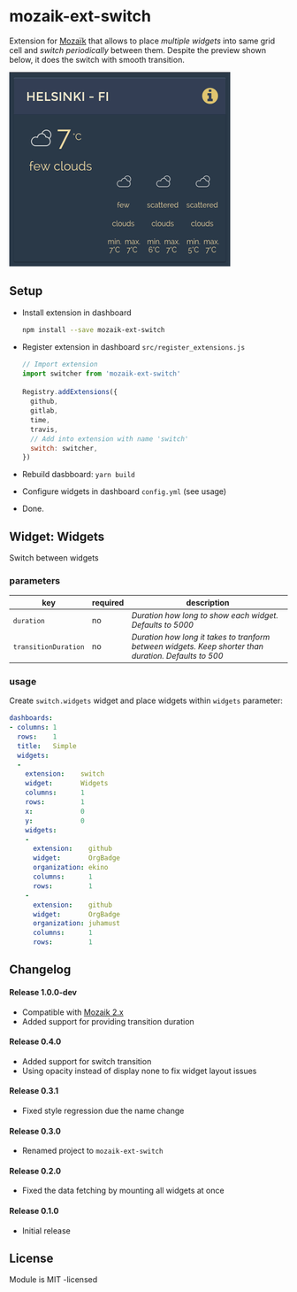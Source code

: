 # mozaik-ext-switch

Extension for [Mozaïk](http://mozaik.rocks/) that allows to place *multiple widgets* into same grid cell and *switch periodically* between them. Despite the preview shown below, it does the switch with smooth transition.

![preview](https://github.com/juhamust/mozaik-ext-switch/blob/master/previews/switch.gif?raw=true "Switch preview")

## Setup

- Install extension in dashboard

    ```bash
    npm install --save mozaik-ext-switch
    ```

- Register extension in dashboard `src/register_extensions.js`
  ```javascript
  // Import extension
  import switcher from 'mozaik-ext-switch'

  Registry.addExtensions({
    github,
    gitlab,
    time,
    travis,
    // Add into extension with name 'switch'
    switch: switcher,
  })
  ```
- Rebuild dasbboard: `yarn build`
- Configure widgets in dashboard ``config.yml`` (see usage)
- Done.

## Widget: Widgets

Switch between widgets

### parameters

key                 | required | description
--------------------|----------|---------------
`duration`          | no       | *Duration how long to show each widget. Defaults to 5000*
`transitionDuration`| no       | *Duration how long it takes to tranform between widgets. Keep shorter than duration. Defaults to 500*

### usage

Create `switch.widgets` widget and place widgets within `widgets` parameter:

```yml
dashboards:
- columns: 1
  rows:    1
  title:   Simple
  widgets:
  -
    extension:    switch
    widget:       Widgets
    columns:      1
    rows:         1
    x:            0
    y:            0
    widgets:
    -
      extension:    github
      widget:       OrgBadge
      organization: ekino
      columns:      1
      rows:         1
    -
      extension:    github
      widget:       OrgBadge
      organization: juhamust
      columns:      1
      rows:         1
```

## Changelog

#### Release 1.0.0-dev

- Compatible with [Mozaik 2.x](http://mozaik.rocks/)
- Added support for providing transition duration

#### Release 0.4.0

- Added support for switch transition
- Using opacity instead of display none to fix widget layout issues

#### Release 0.3.1

- Fixed style regression due the name change

#### Release 0.3.0

- Renamed project to `mozaik-ext-switch`

#### Release 0.2.0

- Fixed the data fetching by mounting all widgets at once

#### Release 0.1.0

- Initial release

## License

Module is MIT -licensed
